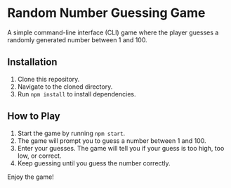 # Random Number Guessing Game

A simple command-line interface (CLI) game where the player guesses a randomly generated number between 1 and 100.

## Installation

1. Clone this repository.
2. Navigate to the cloned directory.
3. Run `npm install` to install dependencies.

## How to Play

1. Start the game by running `npm start`.
2. The game will prompt you to guess a number between 1 and 100.
3. Enter your guesses. The game will tell you if your guess is too high, too low, or correct.
4. Keep guessing until you guess the number correctly.

Enjoy the game!
